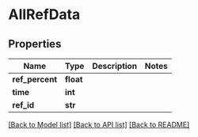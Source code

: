 # AllRefData

## Properties
Name | Type | Description | Notes
------------ | ------------- | ------------- | -------------
**ref_percent** | **float** |  | 
**time** | **int** |  | 
**ref_id** | **str** |  | 

[[Back to Model list]](../README.md#documentation-for-models) [[Back to API list]](../README.md#documentation-for-api-endpoints) [[Back to README]](../README.md)


